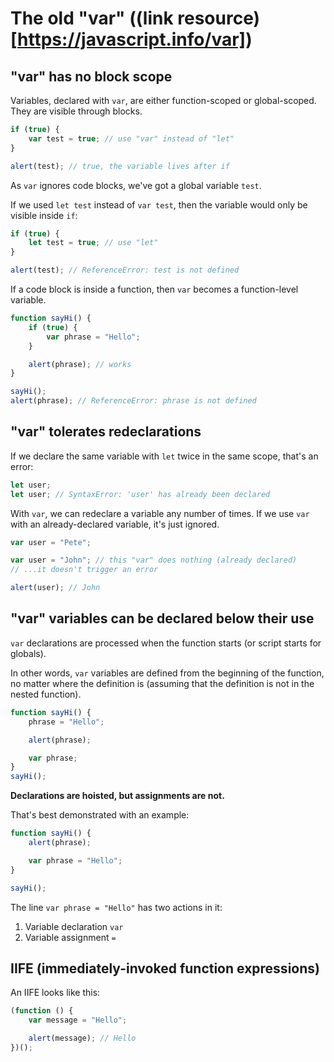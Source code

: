 # **The old "var"** ((link resource)[https://javascript.info/var])

## **"var" has no block scope**

Variables, declared with <code>var</code>, are either function-scoped or global-scoped. They are visible through blocks.

```javascript
if (true) {
	var test = true; // use "var" instead of "let"
}

alert(test); // true, the variable lives after if
```

As <code>var</code> ignores code blocks, we've got a global variable <code>test</code>.

If we used <code>let test</code> instead of <code>var test</code>, then the variable would only be visible inside <code>if</code>:

```javascript
if (true) {
	let test = true; // use "let"
}

alert(test); // ReferenceError: test is not defined
```

If a code block is inside a function, then <code>var</code> becomes a function-level variable.

```javascript
function sayHi() {
	if (true) {
		var phrase = "Hello";
	}

	alert(phrase); // works
}

sayHi();
alert(phrase); // ReferenceError: phrase is not defined
```

## **"var" tolerates redeclarations**

If we declare the same variable with <code>let</code> twice in the same scope, that's an error:

```javascript
let user;
let user; // SyntaxError: 'user' has already been declared
```

With <code>var</code>, we can redeclare a variable any number of times. If we use <code>var</code> with an already-declared variable, it's just ignored.

```javascript
var user = "Pete";

var user = "John"; // this "var" does nothing (already declared)
// ...it doesn't trigger an error

alert(user); // John
```

## **"var" variables can be declared below their use**

<code>var</code> declarations are processed when the function starts (or script starts for globals).

In other words, <code>var</code> variables are defined from the beginning of the function, no matter where the definition is (assuming that the definition is not in the nested function).

```javascript
function sayHi() {
	phrase = "Hello";

	alert(phrase);

	var phrase;
}
sayHi();
```

**Declarations are hoisted, but assignments are not.**

That's best demonstrated with an example:

```javascript
function sayHi() {
	alert(phrase);

	var phrase = "Hello";
}

sayHi();
```

The line <code>var phrase = "Hello"</code> has two actions in it:

1. Variable declaration <code>var</code>
2. Variable assignment <code>=</code>

## **IIFE (immediately-invoked function expressions)**

An IIFE looks like this:

```javascript
(function () {
	var message = "Hello";

	alert(message); // Hello
})();
```
